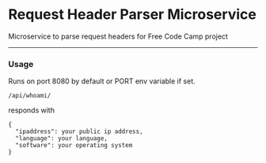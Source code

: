 # Request Header Parser Microservice
Microservice to parse request headers for Free Code Camp project

---
### Usage

Runs on port 8080 by default or PORT env variable if set.

```
/api/whoami/
```
responds with
```
{
  "ipaddress": your public ip address,
  "language": your language,
  "software": your operating system
}
```
